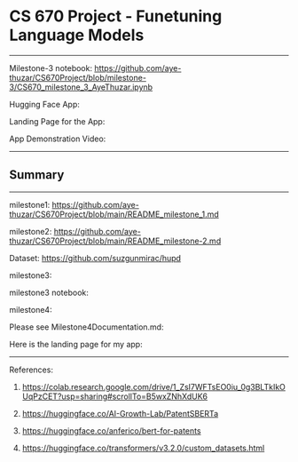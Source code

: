# CS 670 Project - Funetuning Language Models

************************
Milestone-3 notebook: https://github.com/aye-thuzar/CS670Project/blob/milestone-3/CS670_milestone_3_AyeThuzar.ipynb

Hugging Face App: 

Landing Page for the App:

App Demonstration Video: 


************************

## Summary

***********

milestone1: https://github.com/aye-thuzar/CS670Project/blob/main/README_milestone_1.md

milestone2: https://github.com/aye-thuzar/CS670Project/blob/main/README_milestone-2.md

Dataset: https://github.com/suzgunmirac/hupd

milestone3:

milestone3 notebook: 

milestone4:

Please see Milestone4Documentation.md: 

Here is the landing page for my app: 


**************

References:

1. https://colab.research.google.com/drive/1_ZsI7WFTsEO0iu_0g3BLTkIkOUqPzCET?usp=sharing#scrollTo=B5wxZNhXdUK6

2. https://huggingface.co/AI-Growth-Lab/PatentSBERTa

3. https://huggingface.co/anferico/bert-for-patents

4. https://huggingface.co/transformers/v3.2.0/custom_datasets.html
